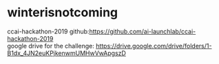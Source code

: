 # winterisnotcoming


ccai-hackathon-2019 github:https://github.com/ai-launchlab/ccai-hackathon-2019   
google drive for the challenge: https://drive.google.com/drive/folders/1-B1dx_4JN2euKPjkenwmUMHwVwApgszD
